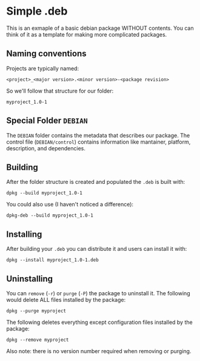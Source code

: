 # Simple .deb

This is an exmaple of a basic debian package WITHOUT contents. You can
think of it as a template for making more complicated packages.

## Naming conventions

Projects are typically named:

	<project>_<major version>.<minor version>-<package revision>

So we'll follow that structure for our folder:

	myproject_1.0-1

## Special Folder `DEBIAN`

The `DEBIAN` folder contains the metadata that describes our package.
The control file (`DEBIAN/control`) contains information like mantainer,
platform, description, and dependencies.

## Building

After the folder structure is created and populated the `.deb` is built
with:

	dpkg --build myproject_1.0-1

You could also use (I haven't noticed a difference):

	dpkg-deb --build myproject_1.0-1

## Installing

After building your `.deb` you can distribute it and users can install it
with:

	dpkg --install myproject_1.0-1.deb

## Uninstalling

You can `remove` (`-r`) or `purge` (`-P`) the package to uninstall it.
The following would delete ALL files installed by the package:

	dpkg --purge myproject

The following deletes everything except configuration files installed
by the package:

	dpkg --remove myproject

Also note: there is no version number required when removing or purging.
